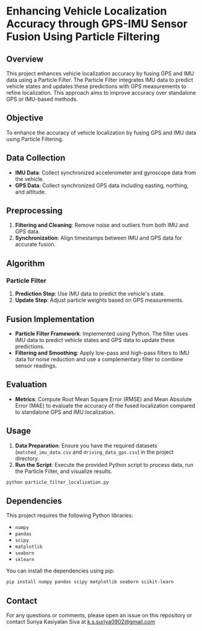 # Enhancing Vehicle Localization Accuracy through GPS-IMU Sensor Fusion Using Particle Filtering

## Overview

This project enhances vehicle localization accuracy by fusing GPS and IMU data using a Particle Filter. The Particle Filter integrates IMU data to predict vehicle states and updates these predictions with GPS measurements to refine localization. This approach aims to improve accuracy over standalone GPS or IMU-based methods.

## Objective

To enhance the accuracy of vehicle localization by fusing GPS and IMU data using Particle Filtering.

## Data Collection

- **IMU Data**: Collect synchronized accelerometer and gyroscope data from the vehicle.
- **GPS Data**: Collect synchronized GPS data including easting, northing, and altitude.

## Preprocessing

1. **Filtering and Cleaning**: Remove noise and outliers from both IMU and GPS data.
2. **Synchronization**: Align timestamps between IMU and GPS data for accurate fusion.

## Algorithm 

### Particle Filter

1. **Prediction Step**: Use IMU data to predict the vehicle's state.
2. **Update Step**: Adjust particle weights based on GPS measurements.

## Fusion Implementation

- **Particle Filter Framework**: Implemented using Python. The filter uses IMU data to predict vehicle states and GPS data to update these predictions.
- **Filtering and Smoothing**: Apply low-pass and high-pass filters to IMU data for noise reduction and use a complementary filter to combine sensor readings.

## Evaluation

- **Metrics**: Compute Root Mean Square Error (RMSE) and Mean Absolute Error (MAE) to evaluate the accuracy of the fused localization compared to standalone GPS and IMU localization.

## Usage

1. **Data Preparation**: Ensure you have the required datasets (`matched_imu_data.csv` and `driving_data_gps.csv`) in the project directory.
2. **Run the Script**: Execute the provided Python script to process data, run the Particle Filter, and visualize results.

```bash
python particle_filter_localization.py
```

## Dependencies

This project requires the following Python libraries:

- `numpy`
- `pandas`
- `scipy`
- `matplotlib`
- `seaborn`
- `sklearn`

You can install the dependencies using pip:

```bash
pip install numpy pandas scipy matplotlib seaborn scikit-learn
```
## Contact
For any questions or comments, please open an issue on this repository or contact Suriya Kasiyalan Siva at k.s.suriya0902@gmail.com

